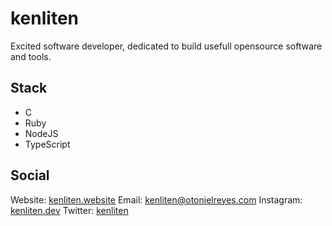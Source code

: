# kenliten
Excited software developer, dedicated to build usefull opensource software and tools.

## Stack

- C
- Ruby
- NodeJS
- TypeScript

## Social

Website: [kenliten.website](https://kenliten.website)
Email: [kenliten@otonielreyes.com](mailto:kenliten@otonielreyes.com)
Instagram: [kenliten.dev](https://instagram.com/reyesgalay)
Twitter: [kenliten](https://twitter.com/oreyesgalay)
